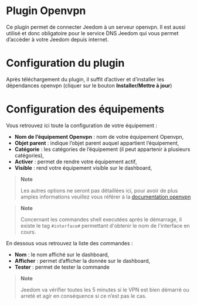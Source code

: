 # Plugin Openvpn

Ce plugin permet de connecter Jeedom à un serveur openvpn. Il est aussi utilisé et donc obligatoire pour le service DNS Jeedom qui vous permet d’accèder à votre Jeedom depuis internet.

# Configuration du plugin

Après téléchargement du plugin, il suffit d’activer et d’installer les dépendances openvpn (cliquer sur le bouton **Installer/Mettre à jour**)

# Configuration des équipements

Vous retrouvez ici toute la configuration de votre équipement :

-   **Nom de l’équipement Openvpn** : nom de votre équipement Openvpn,
-   **Objet parent** : indique l’objet parent auquel appartient l’équipement,
-   **Catégorie** : les catégories de l’équipement (il peut appartenir à plusieurs catégories),
-   **Activer** : permet de rendre votre équipement actif,
-   **Visible** : rend votre équipement visible sur le dashboard,

> **Note**
>
> Les autres options ne seront pas détaillées ici, pour avoir de plus amples informations veuillez vous référer à la [documentation openvpn](https://openvpn.net/index.php/open-source/documentation.html)

> **Note**
>
> Concernant les commandes shell executées après le démarrage, il existe le tag `#interface#` permettant d'obtenir le nom de l'interface en cours.

En dessous vous retrouvez la liste des commandes :

-   **Nom** : le nom affiché sur le dashboard,
-   **Afficher** : permet d’afficher la donnée sur le dashboard,
-   **Tester** : permet de tester la commande

> **Note**
>
> Jeedom va vérifier toutes les 5 minutes si le VPN est bien démarré ou arreté et agir en conséquence si ce n’est pas le cas.
